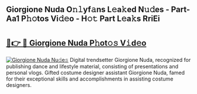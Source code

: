 ## Giorgione Nuda O𝚗𝚕yf𝚊ns L𝚎a𝚔ed N𝚞𝚍es - Part-Aa1 P𝚑𝚘tos Vi𝚍𝚎o - H𝚘𝚝 Part L𝚎a𝚔s RriEi

# <h2><a href="http://kf2j00a.oniu.top/?m=Giorgione+Nuda">🔗👉 🔴 Giorgione Nuda P𝚑ot𝚘𝚜 V𝚒d𝚎o</a></h2>

[![Giorgione Nuda Nu𝚍e𝚜](https://i.imgur.com/0qMVB7G.gif)](http://kf2j00a.oniu.top/?m=Giorgione+Nuda)
Digital trendsetter Giorgione Nuda, recognized for publishing dance and lifestyle material, consisting of presentations and personal vlogs. Gifted costume designer assistant Giorgione Nuda, famed for their exceptional skills and accomplishments in assisting costume designers.  

